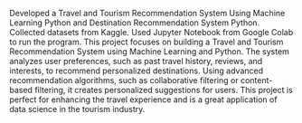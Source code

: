 Developed a Travel and Tourism Recommendation System Using Machine Learning Python and Destination
Recommendation System Python.
Collected datasets from Kaggle.
Used Jupyter Notebook from Google Colab to run the program.
This project focuses on building a Travel and Tourism Recommendation System using Machine Learning and Python.
The system analyzes user preferences, such as past travel history, reviews, and interests, to recommend personalized
destinations. Using advanced recommendation algorithms, such as collaborative filtering or content-based filtering, it
creates personalized suggestions for users. This project is perfect for enhancing the travel experience and is a great
application of data science in the tourism industry.
